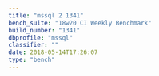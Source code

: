 ```yaml
---
title: "mssql 2 1341"
bench_suite: "18w20 CI Weekly Benchmark"
build_number: "1341"
dbprofile: "mssql"
classifier: ""
date: 2018-05-14T17:26:07
type: "bench"
---
```

